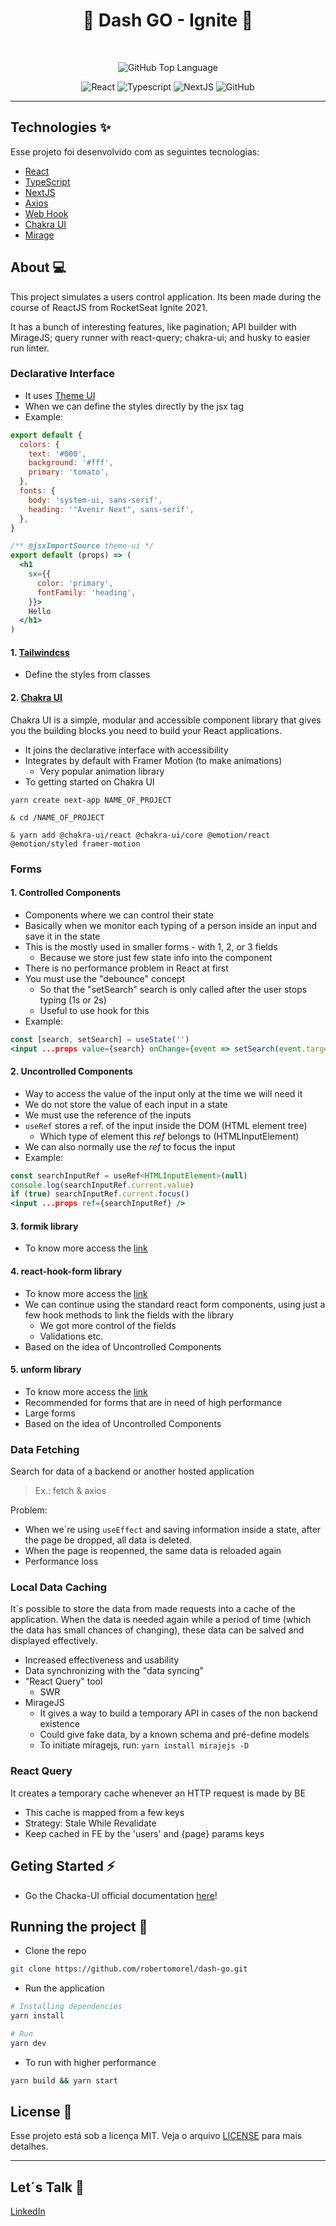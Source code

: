 <h1 align="center">🚀 Dash GO - Ignite 🚀</h1>

<br>

<p align="center">
  <img alt="GitHub Top Language" src="https://img.shields.io/github/languages/top/robertomorel/dash-go?color=ff512f&style=flat-square">
</p>

<p align="center">
  <img alt="React" src="https://img.shields.io/badge/React-20232A?style=for-the-badge&logo=react&logoColor=61DAFB">
  <img alt="Typescript" src="https://img.shields.io/badge/TypeScript-007ACC?style=for-the-badge&logo=typescript&logoColor=white">
  <img alt="NextJS" src="https://img.shields.io/badge/nextjs-%23000000.svg?style=for-the-badge&logo=next.js&logoColor=white">
  <img alt="GitHub" src="https://img.shields.io/badge/github-%23121011.svg?style=for-the-badge&logo=github&logoColor=white"/>
</p>

----

## Technologies ✨

Esse projeto foi desenvolvido com as seguintes tecnologias:

- [React](https://reactjs.org/)
- [TypeScript](https://www.typescriptlang.org/)
- [NextJS](https://nextjs.org/docs)
- [Axios](https://github.com/axios/axios)
- [Web Hook](https://nextjs.org/docs/basic-features/data-fetching)
- [Chakra UI](https://chakra-ui.com/docs/getting-started)
- [Mirage](https://miragejs.com/docs/getting-started/introduction/)

## About 💻

This project simulates a users control application.
Its been made during the course of ReactJS from RocketSeat Ignite 2021.

It has a bunch of interesting features, like pagination; API builder with MirageJS; query runner with react-query; chakra-ui; and husky to easier run linter.

### Declarative Interface
- It uses [Theme UI](https://theme-ui.com/home/)
- When we can define the styles directly by the jsx tag
- Example:
```jsx
export default {
  colors: {
    text: '#000',
    background: '#fff',
    primary: 'tomato',
  },
  fonts: {
    body: 'system-ui, sans-serif',
    heading: '"Avenir Next", sans-serif',
  },
}

/** @jsxImportSource theme-ui */
export default (props) => (
  <h1
    sx={{
      color: 'primary',
      fontFamily: 'heading',
    }}>
    Hello
  </h1>
)
```

#### 1. [Tailwindcss](tailwindcss.com)
- Define the styles from classes

#### 2. [Chakra UI](chakra-ui.com)
Chakra UI is a simple, modular and accessible component library that gives you the building blocks you need to build your React applications.
- It joins the declarative interface with accessibility
- Integrates by default with Framer Motion (to make animations)
  - Very popular animation library
- To getting started on Chakra UI
```console
yarn create next-app NAME_OF_PROJECT

& cd /NAME_OF_PROJECT

& yarn add @chakra-ui/react @chakra-ui/core @emotion/react @emotion/styled framer-motion
```

### Forms
#### 1. Controlled Components
- Components where we can control their state
- Basically when we monitor each typing of a person inside an input and save it in the state
- This is the mostly used in smaller forms - with 1, 2, or 3 fields
  - Because we store just few state info into the component
- There is no performance problem in React at first
- You must use the "debounce" concept
  - So that the "setSearch" search is only called after the user stops typing (1s or 2s)
  - Useful to use hook for this
- Example:
```jsx
const [search, setSearch] = useState('')
<input ...props value={search} onChange={event => setSearch(event.targe.value)} />
```

#### 2. Uncontrolled Components
- Way to access the value of the input only at the time we will need it
- We do not store the value of each input in a state
- We must use the reference of the inputs
- `useRef` stores a ref. of the input inside the DOM (HTML element tree)
  - Which type of element this <i>ref</i> belongs to (HTMLInputElement)
- We can also normally use the <i>ref</i> to focus the input
- Example:
```jsx
const searchInputRef = useRef<HTMLInputElement>(null)
console.log(searchInputRef.current.value)
if (true) searchInputRef.current.focus()
<input ...props ref={searchInputRef} />
```

#### 3. <b>formik</b> library
- To know more access the [link](formik.org)

#### 4. <b>react-hook-form</b> library
- To know more access the [link](react-hook-form.com)
- We can continue using the standard react form components, using just a few hook methods to link the fields with the library
  - We got more control of the fields
  - Validations etc.
- Based on the idea of Uncontrolled Components

#### 5. <b>unform</b> library
- To know more access the [link](github.com/unform/unform)
- Recommended for forms that are in need of high performance
- Large forms
- Based on the idea of Uncontrolled Components

### Data Fetching
Search for data of a backend or another hosted application

> Ex.: fetch & axios

Problem:
- When we´re using `useEffect` and saving information inside a state, after the page be dropped, all data is deleted.
- When the page is reopenned, the same data is reloaded again
- Performance loss

### Local Data Caching
It´s possible to store the data from made requests into a cache of the application. When the data is needed again while a period of time (which the data has small chances of changing), these data can be salved and displayed effectively.

- Increased effectiveness and usability
- Data synchronizing with the "data syncing"
- "React Query" tool
  - SWR
- MirageJS
  - It gives a way to build a temporary API in cases of the non backend existence
  - Could give fake data, by a known schema and pré-define models
  - To initiate miragejs, run: `yarn install mirajejs -D`

### React Query
It creates a temporary cache whenever an HTTP request is made by BE

- This cache is mapped from a few keys
- Strategy: Stale While Revalidate
- Keep cached in FE by the 'users' and {page} params keys

## Geting Started ⚡
- Go the Chacka-UI official documentation [here](https://chakra-ui.com/docs/getting-started)!

## Running the project 🚀

- Clone the repo
```bash
git clone https://github.com/robertomorel/dash-go.git
```

- Run the application
```bash
# Installing dependencies
yarn install

# Run
yarn dev
```

- To run with higher performance
```bash
yarn build && yarn start
```

## License 📄

Esse projeto está sob a licença MIT. Veja o arquivo [LICENSE](LICENSE.md) para mais detalhes.

---

## Let´s Talk 🤩
[LinkedIn](https://www.linkedin.com/in/roberto-morel-6b9065193/)
